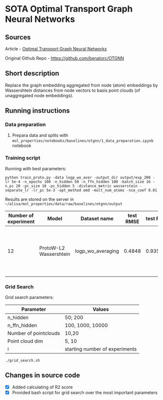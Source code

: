 # SOTA Optimal Transport Graph Neural Networks

## Sources

Article - [Optimal Transport Graph Neural Networks](https://arxiv.org/pdf/2006.04804v2.pdf)

Original Github Repo - https://github.com/benatorc/OTGNN

## Short description

Replace the graph embedding aggregated from node (atom) embeddings by Wassershtein distances from node vectors to
basis point clouds (of unaggregated node embeddings).

## Running instructions 

### Data preparation

1. Prepara data and splits with ```mol_properties/notebooks/baselines/otgnn/1_data_preparation.ipynb``` notebook

### Training script

Running with best parameters:

```python train_proto.py -data logp_wo_aver -output_dir output/exp_200 -lr 5e-4 -n_epochs 100 -n_hidden 50 -n_ffn_hidden 100 -batch_size 16 -n_pc 20 -pc_size 10 -pc_hidden 5 -distance_metric wasserstein -separate_lr -lr_pc 5e-3 -opt_method emd -mult_num_atoms -nce_coef 0.01```

Results are stored on the server in `~/alisa/mol_properties/data/raw/baselines/otgnn/output`

| Number of experiment | Model | Dataset name | test RMSE | test R2 | val RMSE | val <br/>R2 | train RMSE | train R2 | Best epoch | time<br/>min/epoch | Parameters |
| --- | --- | --- | --- | --- | --- | --- | --- | --- | --- | --- | --- |
| 12 | ProtoW-L2<br/>Wassershtein | logp_wo_averaging | 0.4848 | 0.9356 | 0.5047 | 0.9259 | 0.3740 | 0.9595 | 95/100 | 15 | pc_hidden  =5<br/>n_pc=20<br/>n_ffn_hidden = 100<br/>n_hidden = 50<br/>other default |

### Grid Search

Grid search parameters:

|Parameter|Values|
|---|---|
|n_hidden|50; 200|
|n_ffn_hidden|100, 1000, 10000|
|Number of pointclouds|10,20|
|Point cloud dim|5, 10|
|i|starting number of experiments|

```./grid_search.sh```

## Changes in source code

- [x] Added calculating of R2 score
- [x] Provided bash script for grid search over the most important parameters
